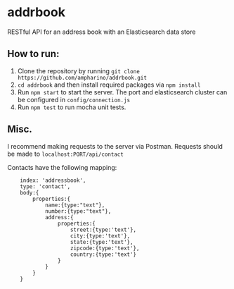 # addrbook
RESTful API for an address book with an Elasticsearch data store

## How to run:
1. Clone the repository by running `git clone https://github.com/ampharino/addrbook.git`
2. `cd addrbook` and then install required packages via `npm install`
3. Run `npm start` to start the server. The port and elasticsearch cluster can be configured in `config/connection.js`
4. Run `npm test` to run mocha unit tests. 

## Misc.
I recommend making requests to the server via Postman. Requests should be made to `localhost:PORT/api/contact`

Contacts have the following mapping: 

```
    index: 'addressbook',
    type: 'contact',
    body:{
        properties:{
            name:{type:"text"},
            number:{type:"text"},
            address:{
                properties:{
                    street:{type:'text'},
                    city:{type:'text'},
                    state:{type:'text'},
                    zipcode:{type:'text'},
                    country:{type:'text'}
                }
            }
        }
    }
```
